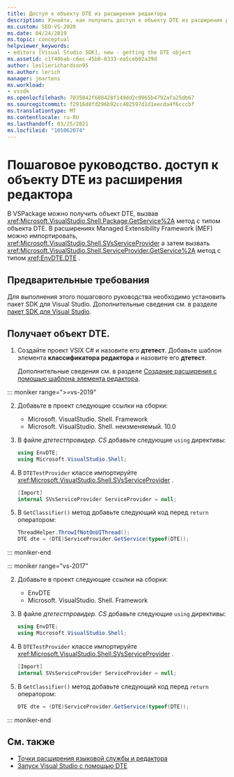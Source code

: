 ```yaml
---
title: Доступ к объекту DTE из расширения редактора
description: Узнайте, как получить доступ к объекту DTE из расширения редактора, используя пример кода в этом пошаговом руководстве.
ms.custom: SEO-VS-2020
ms.date: 04/24/2019
ms.topic: conceptual
helpviewer_keywords:
- editors [Visual Studio SDK], new - getting the DTE object
ms.assetid: c1f40bab-c6ec-45b0-8333-ea5ceb02a39d
author: leslierichardson95
ms.author: lerich
manager: jmartens
ms.workload:
- vssdk
ms.openlocfilehash: 7035842f608428f149dd2c0965b4792afa25db67
ms.sourcegitcommit: f2916d8fd296b92cc402597d1d1eecda4f6cccbf
ms.translationtype: MT
ms.contentlocale: ru-RU
ms.lasthandoff: 03/25/2021
ms.locfileid: "105062074"
---
```

# <a name="walkthrough-access-the-dte-object-from-an-editor-extension"></a>Пошаговое руководство. доступ к объекту DTE из расширения редактора

В VSPackage можно получить объект DTE, вызвав <xref:Microsoft.VisualStudio.Shell.Package.GetService%2A> метод с типом объекта DTE. В расширениях Managed Extensibility Framework (MEF) можно импортировать, <xref:Microsoft.VisualStudio.Shell.SVsServiceProvider> а затем вызвать <xref:Microsoft.VisualStudio.Shell.ServiceProvider.GetService%2A> метод с типом <xref:EnvDTE.DTE> .

## <a name="prerequisites"></a>Предварительные требования

Для выполнения этого пошагового руководства необходимо установить пакет SDK для Visual Studio. Дополнительные сведения см. в разделе [пакет SDK для Visual Studio](../extensibility/visual-studio-sdk.md).

## <a name="get-the-dte-object"></a>Получает объект DTE.

1. Создайте проект VSIX C# и назовите его **дтетест**. Добавьте шаблон элемента **классификатора редактора** и назовите его **дтетест**.

   Дополнительные сведения см. в разделе [Создание расширения с помощью шаблона элемента редактора](../extensibility/creating-an-extension-with-an-editor-item-template.md).

::: moniker range=">=vs-2019"

2. Добавьте в проект следующие ссылки на сборки:

    - Microsoft. VisualStudio. Shell. Framework
    - Microsoft. VisualStudio. Shell. неизменяемый. 10.0

3. В файле *дтетестпровидер. CS* добавьте следующие `using` директивы:

    ```csharp
    using EnvDTE;
    using Microsoft.VisualStudio.Shell;
    ```

4. В `DTETestProvider` классе импортируйте <xref:Microsoft.VisualStudio.Shell.SVsServiceProvider> .

    ```csharp
    [Import]
    internal SVsServiceProvider ServiceProvider = null;
    ```

5. В `GetClassifier()` метод добавьте следующий код перед `return` оператором:

    ```csharp
   ThreadHelper.ThrowIfNotOnUIThread();
   DTE dte = (DTE)ServiceProvider.GetService(typeof(DTE));
   ```

::: moniker-end

::: moniker range="vs-2017"

2. Добавьте в проект следующие ссылки на сборки:

   - EnvDTE
   - Microsoft. VisualStudio. Shell. Framework

3. В файле *дтетестпровидер. CS* добавьте следующие `using` директивы:

    ```csharp
    using EnvDTE;
    using Microsoft.VisualStudio.Shell;
    ```

4. В `DTETestProvider` классе импортируйте <xref:Microsoft.VisualStudio.Shell.SVsServiceProvider> .

    ```csharp
    [Import]
    internal SVsServiceProvider ServiceProvider = null;
    ```

5. В `GetClassifier()` метод добавьте следующий код перед `return` оператором:

    ```csharp
   DTE dte = (DTE)ServiceProvider.GetService(typeof(DTE));
   ```

::: moniker-end

## <a name="see-also"></a>См. также

- [Точки расширения языковой службы и редактора](../extensibility/language-service-and-editor-extension-points.md)
- [Запуск Visual Studio с помощью DTE](launch-visual-studio-dte.md)
